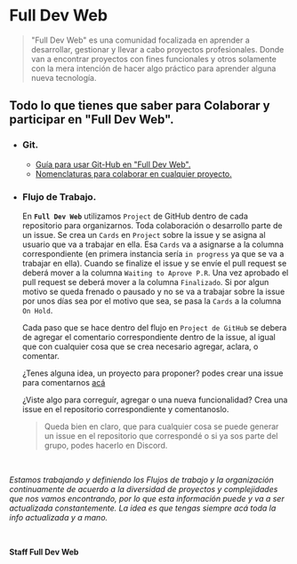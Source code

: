 # Full Dev Web


> "Full Dev Web" es una comunidad focalizada en aprender a desarrollar, gestionar y llevar a cabo proyectos profesionales. Donde van a encontrar proyectos con fines funcionales y otros solamente con la mera intención de hacer algo práctico para aprender alguna nueva tecnología.


## Todo lo que tienes que saber para Colaborar y participar en "Full Dev Web".

* ### Git.

    + [Guía para usar Git-Hub en "Full Dev Web".](Git-Hub/Git-Hub.md)
    + [Nomenclaturas para colaborar en cualquier proyecto.](Git-Hub/CONTRIBUTING.md)

* ### Flujo de Trabajo.

    En **`Full Dev Web`** utilizamos `Project` de GitHub dentro de cada repositorio para organizarnos. Toda colaboración o desarrollo parte de un issue. Se crea un `Cards` en `Project` sobre la issue y se asigna al usuario que va a trabajar en ella. Esa `Cards` va a asignarse a la columna correspondiente (en primera instancia sería `in progress` ya que se va a trabajar en ella). Cuando se finalize el issue y se envíe el pull request se deberá mover a la columna `Waiting to Aprove P.R`. Una vez aprobado el pull request se deberá mover a la columna `Finalizado`. Si por algun motivo se queda frenado o pausado y no se va a trabajar sobre la issue por unos días sea por el motivo que sea, se pasa la `Cards` a la columna `On Hold`.

    Cada paso que se hace dentro del flujo en `Project de GitHub` se debera de agregar el comentario correspondiente dentro de la issue, al igual que con cualquier cosa que se crea necesario agregar, aclara, o comentar.

    ¿Tenes alguna idea, un proyecto para proponer? podes crear una issue para comentarnos [acá](https://github.com/Aprendiendo-JavaScript/Comunidad-Tutoriales-otros/issues)

    ¿Viste algo para correguír, agregar o  una nueva funcionalidad? Crea una issue en el repositorio correspondiente y comentanoslo.

    > Queda bien en claro, que para cualquier cosa se puede generar un issue en el repositorio que correspondé o si ya sos parte del grupo, podes hacerlo en Discord.

<br/>

*Estamos trabajando y definiendo los Flujos de trabajo y la organización continuamente de acuerdo a la diversidad de proyectos y complejidades que nos vamos encontrando, por lo que esta información puede y va a ser actualizada constantemente. La idea es que tengas siempre acá toda la info actualizada y a mano.*

<br/>

__Staff Full Dev Web__